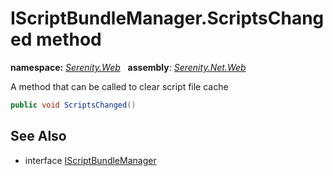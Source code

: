 # IScriptBundleManager.ScriptsChanged method
**namespace:** *[Serenity.Web](../../README.md#serenity.web-namespace)*   **assembly**: *[Serenity.Net.Web](../../README.md)*

A method that can be called to clear script file cache

```csharp
public void ScriptsChanged()
```

## See Also

* interface [IScriptBundleManager](../IScriptBundleManager.md)